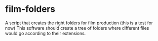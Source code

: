 # film-folders
A script that creates the right folders for film production (this is a test for now)
This software should create a tree of folders where different files would go according to their extensions.
